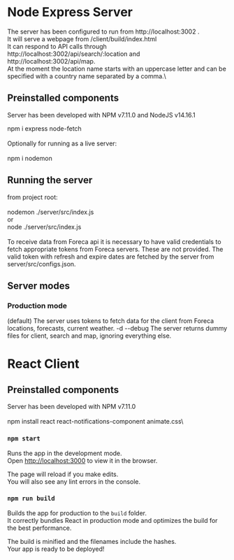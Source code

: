 # Node Express Server

The server has been configured to run from http://localhost:3002 . \
It will serve a webpage from  /client/build/index.html \
It can respond to API calls through http://localhost:3002/api/search/:location and http://localhost:3002/api/map. \
At the moment the location name starts with an uppercase letter and can be specified with a country name separated by a comma.\

## Preinstalled components
Server has been developed with NPM v7.11.0 and NodeJS v14.16.1

npm i express node-fetch\
\
Optionally for running as a live server:\
\
npm i nodemon

## Running the server

from project root:\
\
nodemon ./server/src/index.js\
            or\
node ./server/src/index.js\
\
To receive data from Foreca api it is necessary to have valid credentials to fetch appropriate tokens from Foreca servers. These are not provided. The valid token with refresh and expire dates are fetched by the server from server/src/configs.json.

## Server modes

### Production mode
(default)               The server uses tokens to fetch data for the client from Foreca locations, forecasts, current weather.
-d --debug              The server returns dummy files for client, search and map, ignoring everything else.

# React Client

## Preinstalled components
Server has been developed with NPM v7.11.0\
\
npm install react react-notifications-component animate.css\

### `npm start`

Runs the app in the development mode.\
Open [http://localhost:3000](http://localhost:3000) to view it in the browser.

The page will reload if you make edits.\
You will also see any lint errors in the console.

### `npm run build`

Builds the app for production to the `build` folder.\
It correctly bundles React in production mode and optimizes the build for the best performance.

The build is minified and the filenames include the hashes.\
Your app is ready to be deployed!
